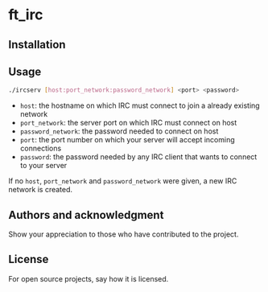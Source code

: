 # ft_irc

## Installation

## Usage

```sh
./ircserv [host:port_network:password_network] <port> <password>
```

- `host`: the hostname on which IRC must connect to join a already existing network
- `port_network`: the server port on which IRC must connect on host
- `password_network`: the password needed to connect on host
- `port`: the port number on which your server will accept incoming connections
- `password`: the password needed by any IRC client that wants to connect to your server

If no `host`, `port_network` and `password_network` were given, a new IRC network is created.

## Authors and acknowledgment
Show your appreciation to those who have contributed to the project.

## License
For open source projects, say how it is licensed.
